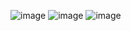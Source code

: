![image](https://user-images.githubusercontent.com/49361619/183808792-65939d4c-4063-439c-8e9e-b85de9e9966b.png)
![image](https://user-images.githubusercontent.com/49361619/183808864-d059d742-1d4a-49fc-9b89-31e7610d25b4.png)
![image](https://user-images.githubusercontent.com/49361619/183808881-0a5bb827-14cf-42a8-bb76-6bf861b66dd6.png)
